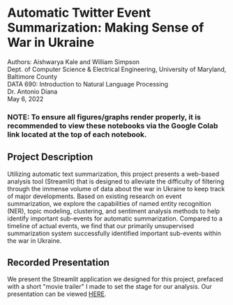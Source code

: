# Automatic Twitter Event Summarization: Making Sense of War in Ukraine

Authors: Aishwarya Kale and William Simpson \
Dept. of Computer Science & Electrical Engineering, University of Maryland, Baltimore County \
DATA 690: Introduction to Natural Language Processing \
Dr. Antonio Diana \
May 6, 2022

### NOTE: To ensure all figures/graphs render properly, it is recommended to view these notebooks via the Google Colab link located at the top of each notebook.

## Project Description
Utilizing automatic text summarization, this project presents a web-based analysis tool (Streamlit) that is designed to alleviate the difficulty of filtering through the immense volume of data about the war in Ukraine to keep track of major developments. Based on existing research on event summarization, we explore the capabilities of named entity recognition (NER), topic modeling, clustering, and sentiment analysis methods to help identify important sub-events for automatic summarization. Compared to a timeline of actual events, we find that our primarily unsupervised summarization system successfully identified important sub-events within the war in Ukraine.

## Recorded Presentation
We present the Streamlit application we designed for this project, prefaced with a short "movie trailer" I made to set the stage for our analysis.
Our presentation can be viewed [HERE](https://youtu.be/eKJbkybLGjU).
